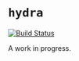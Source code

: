 # `hydra`

[![Build Status](https://travis-ci.org/fitzgen/hydra.png?branch=master)](https://travis-ci.org/fitzgen/hydra)

A work in progress.
